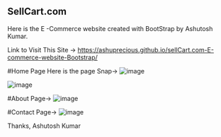 ## SellCart.com

Here is the E -Commerce website created with BootStrap by Ashutosh Kumar.

Link to Visit This Site -> https://ashuprecious.github.io/sellCart.com-E-commerce-website-Bootstrap/

#Home Page
Here is the page Snap->
![image](https://user-images.githubusercontent.com/48045926/196847921-a34db280-9d26-40b1-8e7c-7a62efdab633.png)

![image](https://user-images.githubusercontent.com/48045926/196847975-d05d0460-dd7e-43a7-910c-aacde9f80e01.png)


#About Page->
![image](https://user-images.githubusercontent.com/48045926/196848227-83775f99-6cb4-4d82-8402-6162c4e799c0.png)

#Contact Page->
![image](https://user-images.githubusercontent.com/48045926/196848292-a440bfac-c553-4b8f-a358-98442e8781bb.png)

Thanks,
Ashutosh Kumar
